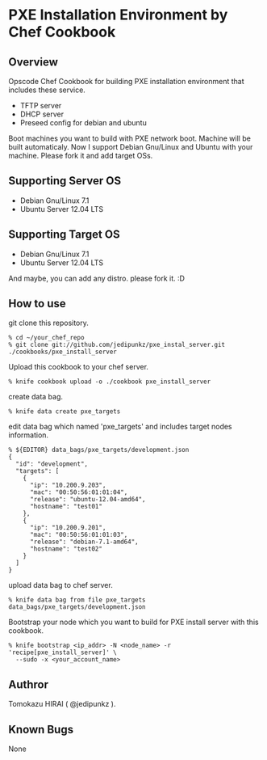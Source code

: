 PXE Installation Environment by Chef Cookbook
==================

Overview
----

Opscode Chef Cookbook for building PXE installation environment that includes these service.

* TFTP server
* DHCP server
* Preseed config for debian and ubuntu

Boot machines you want to build with PXE network boot. Machine will be built automaticaly.
Now I support Debian Gnu/Linux and Ubuntu with your machine. Please fork it and add target OSs.


Supporting Server OS
----

* Debian Gnu/Linux 7.1
* Ubuntu Server 12.04 LTS

Supporting Target OS
----

* Debian Gnu/Linux 7.1
* Ubuntu Server 12.04 LTS

And maybe, you can add any distro. please fork it. :D

How to use
----

git clone this repository.

    % cd ~/your_chef_repo
    % git clone git://github.com/jedipunkz/pxe_instal_server.git ./cookbooks/pxe_install_server

Upload this cookbook to your chef server.

    % knife cookbook upload -o ./cookbook pxe_install_server

create data bag.

    % knife data create pxe_targets

edit data bag which named 'pxe_targets' and includes target nodes information.

    % ${EDITOR} data_bags/pxe_targets/development.json
    {
      "id": "development",
      "targets": [
        {
          "ip": "10.200.9.203",
          "mac": "00:50:56:01:01:04",
          "release": "ubuntu-12.04-amd64",
          "hostname": "test01"
        },
        {
          "ip": "10.200.9.201",
          "mac": "00:50:56:01:01:03",
          "release": "debian-7.1-amd64",
          "hostname": "test02"
        }
      ]
    }

upload data bag to chef server.

    % knife data bag from file pxe_targets data_bags/pxe_targets/development.json

Bootstrap your node which you want to build for PXE install server with this
cookbook.

    % knife bootstrap <ip_addr> -N <node_name> -r 'recipe[pxe_install_server]' \
      --sudo -x <your_account_name>


Authror
----

Tomokazu HIRAI ( @jedipunkz ).

Known Bugs
----

None
